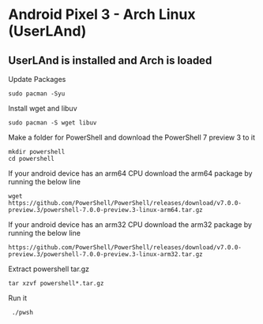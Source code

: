 # Android Pixel 3 - Arch Linux (UserLAnd)

## UserLAnd is installed and Arch is loaded

Update Packages

```
sudo pacman -Syu
```

Install wget and libuv

```
sudo pacman -S wget libuv 
```

Make a folder for PowerShell and download the PowerShell 7 preview 3 to it

```
mkdir powershell
cd powershell
```

If your android device has an arm64 CPU download the arm64 package by running the below line
```
wget https://github.com/PowerShell/PowerShell/releases/download/v7.0.0-preview.3/powershell-7.0.0-preview.3-linux-arm64.tar.gz
```

If your android device has an arm32 CPU download the arm32 package by running the below line
```
https://github.com/PowerShell/PowerShell/releases/download/v7.0.0-preview.3/powershell-7.0.0-preview.3-linux-arm32.tar.gz
```
Extract powershell tar.gz 
```
tar xzvf powershell*.tar.gz
```

Run it
```
 ./pwsh
 ```
 